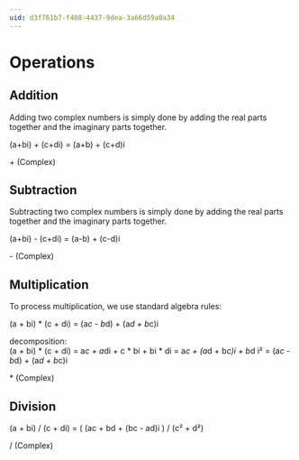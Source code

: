```yaml
---
uid: d3f761b7-f408-4437-9dea-3a66d59a0a34
---
```


#  Operations

##  Addition

Adding two complex numbers is simply done by adding the real parts together and the imaginary parts together.  

(a+bi) + (c+di) = (a+b) + (c+d)i  

<span class="node">+ (Complex)</span>  


##  Subtraction

Subtracting two complex numbers is simply done by adding the real parts together and the imaginary parts together.  

(a+bi) - (c+di) = (a-b) + (c-d)i  

<span class="node">- (Complex)</span>  


##  Multiplication

To process multiplication, we use standard algebra rules:  

(a + bi) * (c + di) = (a*c - b*d) + (a*d + b*c)i  

decomposition:  
(a + bi) * (c + di) = a*c + a*di + c * bi  + bi * di = a*c + (a*d + b*c)i + b*d i² = (a*c - b*d) + (a*d + b*c)i  

<span class="node">* (Complex)</span>  


##  Division

(a + bi) / (c + di) = ( (ac + bd + (bc - ad)i  ) / (c² + d²)  

<span class="node">/ (Complex)</span>
